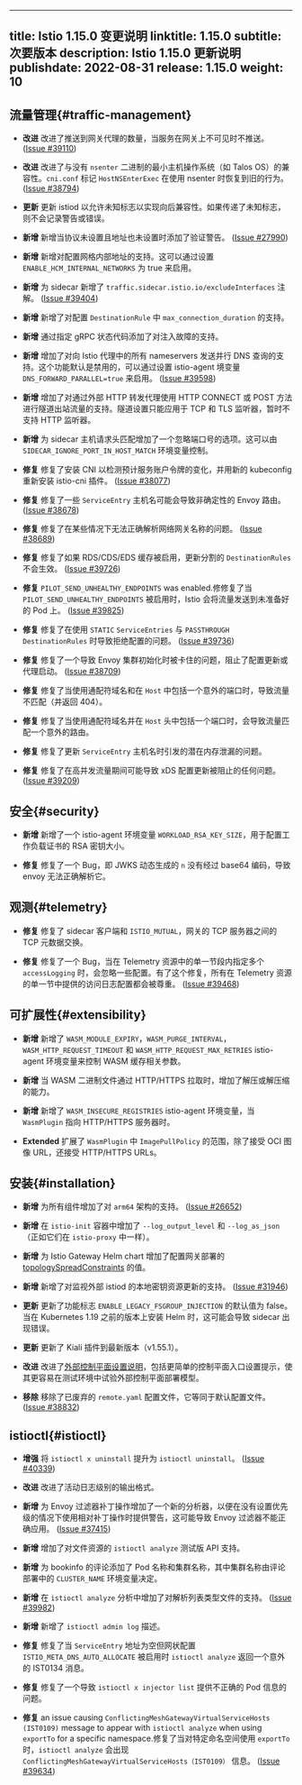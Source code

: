  ---
title: Istio 1.15.0 变更说明
linktitle: 1.15.0
subtitle: 次要版本
description: Istio 1.15.0 更新说明
publishdate: 2022-08-31
release: 1.15.0
weight: 10
---

## 流量管理{#traffic-management}

- **改进** 改进了推送到网关代理的数量，当服务在网关上不可见时不推送。
  ([Issue #39110](https://github.com/istio/istio/issues/39110))

- **改进** 改进了与没有 `nsenter` 二进制的最小主机操作系统（如 Talos OS）的兼容性。`cni.conf` 标记 `HostNSEnterExec` 在使用 nsenter 时恢复到旧的行为。
  ([Issue #38794](https://github.com/istio/istio/issues/38794))

- **更新** 更新 istiod 以允许未知标志以实现向后兼容性。如果传递了未知标志，则不会记录警告或错误。

- **新增** 新增当协议未设置且地址也未设置时添加了验证警告。
  ([Issue #27990](https://github.com/istio/istio/issues/27990))

- **新增** 新增对配置网格内部地址的支持。这可以通过设置
`ENABLE_HCM_INTERNAL_NETWORKS` 为 true 来启用。

- **新增** 为 sidecar 新增了 `traffic.sidecar.istio.io/excludeInterfaces` 注解。
  ([Issue #39404](https://github.com/istio/istio/pull/39404))

- **新增** 新增了对配置 `DestinationRule` 中 `max_connection_duration` 的支持。

- **新增** 通过指定 gRPC 状态代码添加了对注入故障的支持。

- **新增** 增加了对向 Istio 代理中的所有 nameservers 发送并行 DNS 查询的支持。这个功能默认是禁用的，可以通过设置 istio-agent 境变量 `DNS_FORWARD_PARALLEL=true` 来启用。
  ([Issue #39598](https://github.com/istio/istio/issues/39598))

- **新增** 增加了对通过外部 HTTP 转发代理使用 HTTP CONNECT 或 POST 方法进行隧道出站流量的支持。隧道设置只能应用于 TCP 和 TLS 监听器，暂时不支持 HTTP 监听器。

- **新增** 为 sidecar 主机请求头匹配增加了一个忽略端口号的选项。这可以由 `SIDECAR_IGNORE_PORT_IN_HOST_MATCH` 环境变量控制。

- **修复** 修复了安装 CNI 以检测预计服务账户令牌的变化，并用新的 kubeconfig 重新安装 istio-cni 插件。
  ([Issue #38077](https://github.com/istio/istio/issues/38077))

- **修复** 修复了一些 `ServiceEntry` 主机名可能会导致非确定性的 Envoy 路由。
  ([Issue #38678](https://github.com/istio/istio/issues/38678))

- **修复** 修复了在某些情况下无法正确解析网络网关名称的问题。
  ([Issue #38689](https://github.com/istio/istio/issues/38689))

- **修复** 修复了如果 RDS/CDS/EDS 缓存被启用，更新分割的 `DestinationRules` 不会生效。
  ([Issue #39726](https://github.com/istio/istio/issues/39726))

- **修复** `PILOT_SEND_UNHEALTHY_ENDPOINTS` was enabled.修修复了当 `PILOT_SEND_UNHEALTHY_ENDPOINTS` 被启用时，Istio 会将流量发送到未准备好的 Pod 上。
  ([Issue #39825](https://github.com/istio/istio/issues/39825))

- **修复** 修复了在使用 `STATIC` `ServiceEntries` 与 `PASSTHROUGH` `DestinationRules` 时导致拒绝配置的问题。
  ([Issue #39736](https://github.com/istio/istio/issues/39736))

- **修复** 修复了一个导致 Envoy 集群初始化时被卡住的问题，阻止了配置更新或代理启动。
  ([Issue #38709](https://github.com/istio/istio/issues/38709))

- **修复** 修复了当使用通配符域名和在 `Host` 中包括一个意外的端口时，导致流量不匹配（并返回 404）。

- **修复** 修复了当使用通配符域名并在 `Host` 头中包括一个端口时，会导致流量匹配一个意外的路由。

- **修复** 修复了更新 `ServiceEntry` 主机名时引发的潜在内存泄漏的问题。

- **修复** 修复了在高并发流量期间可能导致 xDS 配置更新被阻止的任何问题。
  ([Issue #39209](https://github.com/istio/istio/issues/39209))

## 安全{#security}

- **新增** 新增了一个 istio-agent 环境变量 `WORKLOAD_RSA_KEY_SIZE`，用于配置工作负载证书的 RSA 密钥大小。

- **修复** 修复了一个 Bug，即 JWKS 动态生成的 `n` 没有经过 base64 编码，导致 envoy 无法正确解析它。

## 观测{#telemetry} 

- **修复** 修复了 sidecar 客户端和 `ISTIO_MUTUAL`，网关的 TCP 服务器之间的 TCP 元数据交换。

- **修复** 修复了一个 Bug，当在 Telemetry 资源中的单一节段内指定多个 `accessLogging` 时，会忽略一些配置。有了这个修复，所有在 Telemetry 资源的单一节中提供的访问日志配置都会被尊重。
  ([Issue #39468](https://github.com/istio/istio/issues/39468))

## 可扩展性{#extensibility}

- **新增** 新增了 `WASM_MODULE_EXPIRY`，`WASM_PURGE_INTERVAL`，`WASM_HTTP_REQUEST_TIMEOUT` 和 `WASM_HTTP_REQUEST_MAX_RETRIES` istio-agent 环境变量来控制 WASM 缓存相关参数。

- **新增** 当 WASM 二进制文件通过 HTTP/HTTPS 拉取时，增加了解压或解压缩的能力。

- **新增** 新增了 `WASM_INSECURE_REGISTRIES` istio-agent 环境变量，当 `WasmPlugin` 指向 HTTP/HTTPS 服务器时。

- **Extended** 扩展了 `WasmPlugin` 中 `ImagePullPolicy` 的范围，除了接受 OCI 图像 URL，还接受 HTTP/HTTPS URLs。

## 安装{#installation}

- **新增** 为所有组件增加了对 `arm64` 架构的支持。
  ([Issue #26652](https://github.com/istio/istio/issues/26652))

- **新增** 在 `istio-init` 容器中增加了 `--log_output_level` 和 `--log_as_json`（正如它们在 `istio-proxy` 中一样）。

- **新增** 为 Istio Gateway Helm chart 增加了配置网关部署的 [topologySpreadConstraints](https://kubernetes.io/docs/concepts/workloads/pods/pod-topology-spread-constraints/) 的值。

- **新增** 新增了对监视外部 istiod 的本地密钥资源更新的支持。
  ([Issue #31946](https://github.com/istio/istio/issues/31946))

- **更新** 更新了功能标志 `ENABLE_LEGACY_FSGROUP_INJECTION` 的默认值为 false。当在 Kubernetes 1.19 之前的版本上安装 Helm 时，这可能会导致 sidecar 出现错误。

- **更新** 更新了 Kiali 插件到最新版本（v1.55.1）。

- **改进** 改进了[外部控制平面设置说明](/zh/docs/setup/install/external-controlplane/)，包括更简单的控制平面入口设置提示，使其更容易在测试环境中试验外部控制平面部署模型。

- **移除** 移除了已废弃的 `remote.yaml` 配置文件，它等同于默认配置文件。
  ([Issue #38832](https://github.com/istio/istio/issues/38832))

## istioctl{#istioctl}

- **增强** 将 `istioctl x uninstall` 提升为 `istioctl uninstall`。
  ([Issue #40339](https://github.com/istio/istio/issues/40339))

- **改进** 改进了活动日志级别的输出格式。

- **新增** 为 Envoy 过滤器补丁操作增加了一个新的分析器，以便在没有设置优先级的情况下使用相对补丁操作时提供警告，这可能导致 Envoy 过滤器不能正确应用。
  ([Issue #37415](https://github.com/istio/istio/issues/37415))

- **新增** 增加了对文件资源的 `istioctl analyze` 测试版 API 支持。

- **新增** 为 bookinfo 的评论添加了 Pod 名称和集群名称，其中集群名称由评论部署中的 `CLUSTER_NAME` 环境变量决定。

- **新增** 在 `istioctl analyze` 分析中增加了对解析列表类型文件的支持。
  ([Issue #39982](https://github.com/istio/istio/issues/39982))

- **新增** 新增了 `istioctl admin log` 描述。

- **修复** 修复了当 `ServiceEntry` 地址为空但网状配置 `ISTIO_META_DNS_AUTO_ALLOCATE` 被启用时 `istioctl analyze` 返回一个意外的 IST0134 消息。

- **修复** 修复了一个导致 `istioctl x injector list` 提供不正确的 Pod 信息的问题。

- **修复** an issue causing `ConflictingMeshGatewayVirtualServiceHosts (IST0109)` message to appear with `istioctl analyze` when using `exportTo` for a specific namespace.修复了当对特定命名空间使用 `exportTo` 时，`istioctl analyze` 会出现 `ConflictingMeshGatewayVirtualServiceHosts（IST0109）` 信息。
  ([Issue #39634](https://github.com/istio/istio/issues/39634))
